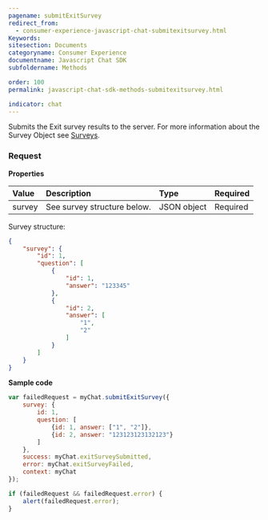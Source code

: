 ```yaml
---
pagename: submitExitSurvey
redirect_from:
  - consumer-experience-javascript-chat-submitexitsurvey.html
Keywords:
sitesection: Documents
categoryname: Consumer Experience
documentname: Javascript Chat SDK
subfoldername: Methods

order: 100
permalink: javascript-chat-sdk-methods-submitexitsurvey.html

indicator: chat
---
```


Submits the Exit survey results to the server. For more information about the Survey Object see [Surveys](consumer-experience-javascript-chat-surveys.html).

### Request

**Properties**

| Value | Description | Type | Required |
| :--- | :--- | :--- | :--- |
| survey | See survey structure below. | JSON object | Required |

Survey structure:

```json
{
    "survey": {
        "id": 1,
        "question": [
            {
                "id": 1,
                "answer": "123345"
            },
            {
                "id": 2,
                "answer": [
                    "1",
                    "2"
                ]
            }
        ]
    }
}
```

**Sample code**

```javascript
var failedRequest = myChat.submitExitSurvey({
    survey: {
        id: 1,
        question: [
            {id: 1, answer: ["1", "2"]},
            {id: 2, answer: "123123123132123"}
        ]
    },
    success: myChat.exitSurveySubmitted,
    error: myChat.exitSurveyFailed,
    context: myChat
});

if (failedRequest && failedRequest.error) {
    alert(failedRequest.error);
}
```
